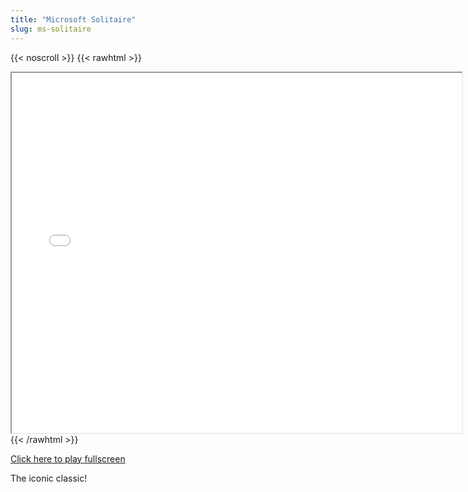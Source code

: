```yaml
---
title: "Microsoft Solitaire"
slug: ms-solitaire
---
```


{{< noscroll >}}
{{< rawhtml >}}
<iframe width="720" height="576" name="iframe" src="/cjs-garchive/ms-solitaire/index.html"></iframe>
{{< /rawhtml >}}

[Click here to play fullscreen](/cjs-garchive/ms-solitaire)

The iconic classic!
